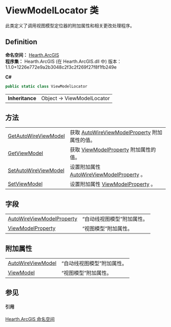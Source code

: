 # ViewModelLocator 类


此类定义了调用视图模型定位器的附加属性和相关更改处理程序。



## Definition
**命名空间：** <a href="N_Hearth_ArcGIS">Hearth.ArcGIS</a>  
**程序集：** Hearth.ArcGIS (在 Hearth.ArcGIS.dll 中) 版本：1.1.0+1226e772e9a2b3048c2f3c2f269f27f8f1fb249e

**C#**
``` C#
public static class ViewModelLocator
```

<table><tr><td><strong>Inheritance</strong></td><td>Object  →  ViewModelLocator</td></tr>
</table>



## 方法
<table>
<tr>
<td><a href="M_Hearth_ArcGIS_ViewModelLocator_GetAutoWireViewModel">GetAutoWireViewModel</a></td>
<td>获取 <a href="F_Hearth_ArcGIS_ViewModelLocator_AutoWireViewModelProperty">AutoWireViewModelProperty</a> 附加属性的值。</td></tr>
<tr>
<td><a href="M_Hearth_ArcGIS_ViewModelLocator_GetViewModel">GetViewModel</a></td>
<td>获取 <a href="F_Hearth_ArcGIS_ViewModelLocator_ViewModelProperty">ViewModelProperty</a> 附加属性的值。</td></tr>
<tr>
<td><a href="M_Hearth_ArcGIS_ViewModelLocator_SetAutoWireViewModel">SetAutoWireViewModel</a></td>
<td>设置附加属性 <a href="F_Hearth_ArcGIS_ViewModelLocator_AutoWireViewModelProperty">AutoWireViewModelProperty</a> 。</td></tr>
<tr>
<td><a href="M_Hearth_ArcGIS_ViewModelLocator_SetViewModel">SetViewModel</a></td>
<td>设置附加属性 <a href="F_Hearth_ArcGIS_ViewModelLocator_ViewModelProperty">ViewModelProperty</a> 。</td></tr>
</table>

## 字段
<table>
<tr>
<td><a href="F_Hearth_ArcGIS_ViewModelLocator_AutoWireViewModelProperty">AutoWireViewModelProperty</a></td>
<td>“自动线视图模型”附加属性。</td></tr>
<tr>
<td><a href="F_Hearth_ArcGIS_ViewModelLocator_ViewModelProperty">ViewModelProperty</a></td>
<td>“视图模型”附加属性。</td></tr>
</table>

## 附加属性
<table>
<tr>
<td><a href="P_Hearth_ArcGIS_ViewModelLocator_AutoWireViewModel">AutoWireViewModel</a></td>
<td>“自动线视图模型”附加属性。</td></tr>
<tr>
<td><a href="P_Hearth_ArcGIS_ViewModelLocator_ViewModel">ViewModel</a></td>
<td>“视图模型”附加属性。</td></tr>
</table>

## 参见


#### 引用
<a href="N_Hearth_ArcGIS">Hearth.ArcGIS 命名空间</a>  
